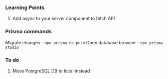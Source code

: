 ### Learning Points

1. Add async to your server component to fetch API

### Prisma commands
Migrate changes - `npx prisma db push`
Open database browser - `npx prisma studio`

### To do
1. Move PostgreSQL DB to local instead